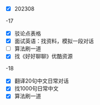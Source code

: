 - [x] 202308

-17
- [x] 驳论点表格
- [x] 面试英语：找资料，模拟一段对话
- [ ] 算法刷一道
- [x] 找《好好聊聊》优酷资源

-18
- [x] 翻译20句中文日常对话
- [x] 找1000句日常中文
- [x] 算法刷一道
